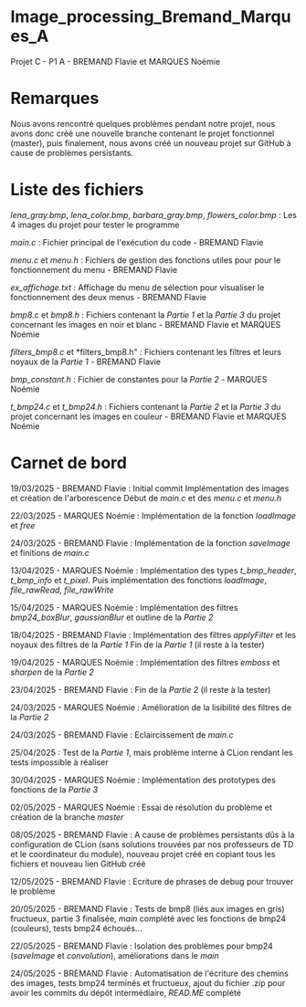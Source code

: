 # Image_processing_Bremand_Marques_A

Projet C - P1 A - BREMAND Flavie et MARQUES Noémie


# Remarques

Nous avons rencontré quelques problèmes pendant notre projet, nous avons donc créé une nouvelle branche contenant le projet fonctionnel (master), puis finalement, nous avons créé un nouveau projet sur GitHub à cause de problèmes persistants.


# Liste des fichiers

*lena_gray.bmp*, *lena_color.bmp*, *barbara_gray.bmp*, *flowers_color.bmp* : Les 4 images du projet pour tester le programme 

*main.c* : Fichier principal de l'exécution du code - BREMAND Flavie

*menu.c* et *menu.h* : Fichiers de gestion des fonctions utiles pour pour le fonctionnement du menu - BREMAND Flavie

*ex_affichage.txt* : Affichage du menu de sélection pour visualiser le fonctionnement des deux menus - BREMAND Flavie

*bmp8.c* et *bmp8.h* : Fichiers contenant la *Partie 1* et la *Partie 3* du projet concernant les images en noir et blanc - BREMAND Flavie et MARQUES Noémie 

*filters_bmp8.c* et *filters_bmp8.h" : Fichiers contenant les filtres et leurs noyaux de la *Partie 1* - BREMAND Flavie

*bmp_constant.h* : Fichier de constantes pour la *Partie 2* - MARQUES Noémie 

*t_bmp24.c* et *t_bmp24.h* : Fichiers contenant la *Partie 2* et la *Partie 3* du projet concernant les images en couleur - BREMAND Flavie et MARQUES Noémie


# Carnet de bord 

19/03/2025 - BREMAND Flavie : Initial commit
                              Implémentation des images et création de l'arborescence
                              Début de *main.c* et des *menu.c* et *menu.h*

22/03/2025 - MARQUES Noémie : Implémentation de la fonction *loadImage* et *free*

24/03/2025 - BREMAND Flavie : Implémentation de la fonction *saveImage* et finitions de *main.c* 

13/04/2025 - MARQUES Noémie : Implémentation des types *t_bmp_header*, *t_bmp_info* et *t_pixel*. Puis implémentation des fonctions *loadImage*, *file_rawRead*, *file_rawWrite*

15/04/2025 - MARQUES Noémie : Implémentation des filtres *bmp24_boxBlur*, *gaussianBlur* et outline de la *Partie 2*

18/04/2025 - BREMAND Flavie : Implémentation des filtres *applyFilter* et les noyaux des filtres de la *Partie 1*
                              Fin de la *Partie 1* (il reste à la tester)

19/04/2025 - MARQUES Noémie : Implémentation des filtres *emboss* et *sharpen* de la *Partie 2*

23/04/2025 - BREMAND Flavie : Fin de la *Partie 2* (il reste à la tester)

24/03/2025 - MARQUES Noémie : Amélioration de la lisibilité des filtres de la *Partie 2*

24/03/2025 - BREMAND Flavie : Eclaircissement de *main.c*

25/04/2025 : Test de la *Partie 1*, mais problème interne à CLion rendant les tests impossible à réaliser

30/04/2025 - MARQUES Noémie : Implémentation des prototypes des fonctions de la *Partie 3*

02/05/2025 - MARQUES Noémie : Essai de résolution du problème et création de la branche *master*

08/05/2025 - BREMAND Flavie : A cause de problèmes persistants dûs à la configuration de CLion (sans solutions trouvées par nos professeurs de TD et le coordinateur du module), nouveau projet créé en copiant tous les fichiers et nouveau lien GitHub créé

12/05/2025 - BREMAND Flavie : Ecriture de phrases de debug pour trouver le problème

20/05/2025 - BREMAND Flavie : Tests de bmp8 (liés aux images en gris) fructueux, partie 3 finalisée, *main* complété avec les fonctions de bmp24 (couleurs), tests bmp24 échoués...

22/05/2025 - BREMAND Flavie : Isolation des problèmes pour bmp24 (*saveImage* et *convolution*), améliorations dans le *main*

24/05/2025 - BREMAND Flavie : Automatisation de l'écriture des chemins des images, tests bmp24 terminés et fructueux, ajout du fichier .zip pour avoir les commits du dépôt intermédiaire, *READ.ME* complété

